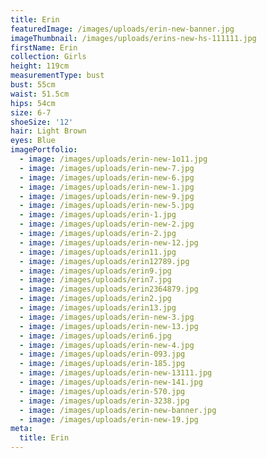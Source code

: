```yaml
---
title: Erin
featuredImage: /images/uploads/erin-new-banner.jpg
imageThumbnail: /images/uploads/erins-new-hs-111111.jpg
firstName: Erin
collection: Girls
height: 119cm
measurementType: bust
bust: 55cm
waist: 51.5cm
hips: 54cm
size: 6-7
shoeSize: '12'
hair: Light Brown
eyes: Blue
imagePortfolio:
  - image: /images/uploads/erin-new-1o11.jpg
  - image: /images/uploads/erin-new-7.jpg
  - image: /images/uploads/erin-new-6.jpg
  - image: /images/uploads/erin-new-1.jpg
  - image: /images/uploads/erin-new-9.jpg
  - image: /images/uploads/erin-new-5.jpg
  - image: /images/uploads/erin-1.jpg
  - image: /images/uploads/erin-new-2.jpg
  - image: /images/uploads/erin-2.jpg
  - image: /images/uploads/erin-new-12.jpg
  - image: /images/uploads/erin11.jpg
  - image: /images/uploads/erin12789.jpg
  - image: /images/uploads/erin9.jpg
  - image: /images/uploads/erin7.jpg
  - image: /images/uploads/erin2364879.jpg
  - image: /images/uploads/erin2.jpg
  - image: /images/uploads/erin13.jpg
  - image: /images/uploads/erin-new-3.jpg
  - image: /images/uploads/erin-new-13.jpg
  - image: /images/uploads/erin6.jpg
  - image: /images/uploads/erin-new-4.jpg
  - image: /images/uploads/erin-093.jpg
  - image: /images/uploads/erin-185.jpg
  - image: /images/uploads/erin-new-13111.jpg
  - image: /images/uploads/erin-new-141.jpg
  - image: /images/uploads/erin-570.jpg
  - image: /images/uploads/erin-3238.jpg
  - image: /images/uploads/erin-new-banner.jpg
  - image: /images/uploads/erin-new-19.jpg
meta:
  title: Erin
---
```


